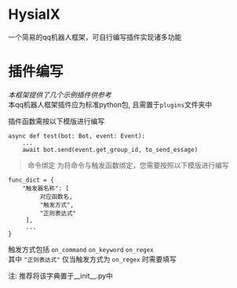 # HysialX
一个简易的qq机器人框架，可自行编写插件实现诸多功能
# 插件编写
_本框架提供了几个示例插件供参考_  
本qq机器人框架插件应为标准python包, 且需置于<code>plugins</code>文件夹中

插件函数需按以下模版进行编写
<pre><code>async def test(bot: Bot, event: Event):
    ...
    await bot.send(event.get_group_id, to_send_essage)
</code></pre>

>命令绑定
为将命令与触发函数绑定，您需要按照以下模版进行编写
<pre><code>func_dict = {
    "触发器名称": [
         对应函数名,
         "触发方式",
         "正则表达式"
     ],
     ...
}</code></pre>
触发方式包括 <code>on_command</code> <code>on_keyword</code> <code>on_regex</code>  
其中 <code>"正则表达式"</code> 仅当触发方式为 <code>on_regex</code> 时需要填写

注: 推荐将该字典置于__init__.py中

